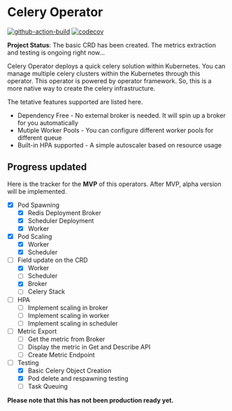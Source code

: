 # Celery Operator

[![github-action-build](https://github.com/RyanSiu1995/celery-operator/workflows/Build/badge.svg)](https://github.com/RyanSiu1995/celery-operator/actions)
[![codecov](https://codecov.io/gh/RyanSiu1995/celery-operator/branch/master/graph/badge.svg)](https://codecov.io/gh/RyanSiu1995/celery-operator)

**Project Status**: The basic CRD has been created. The metrics
extraction and testing is ongoing right now...

Celery Operator deploys a quick celery solution within
Kubernetes. You can manage multiple celery clusters
within the Kubernetes through this operator. This
operator is powered by operator framework. So, this is a more
native way to create the celery infrastructure.

The tetative features supported are listed here.

* Dependency Free - No external broker is needed.
  It will spin up a broker for you automatically
* Mutiple Worker Pools - You can configure different
  worker pools for different queue
* Built-in HPA supported - A simple autoscaler based on resource usage

## Progress updated

Here is the tracker for the **MVP** of this operators. After MVP,
alpha version will be implemented.

* [X] Pod Spawning
  * [X] Redis Deployment Broker
  * [X] Scheduler Deployment
  * [X] Worker
* [X] Pod Scaling
  * [X] Worker
  * [X] Scheduler
* [ ] Field update on the CRD
  * [X] Worker
  * [ ] Scheduler
  * [X] Broker
  * [ ] Celery Stack
* [ ] HPA
  * [ ] Implement scaling in broker
  * [ ] Implement scaling in worker
  * [ ] Implement scaling in scheduler
* [ ] Metric Export
  * [ ] Get the metric from Broker
  * [ ] Display the metric in Get and Describe API
  * [ ] Create Metric Endpoint
* [ ] Testing
  * [X] Basic Celery Object Creation
  * [X] Pod delete and respawning testing
  * [ ] Task Queuing

**Please note that this has not been production ready yet.**
